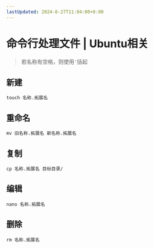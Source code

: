 ```yaml
---
lastUpdated: 2024-8-27T11:04:00+8:00
---
```


# 命令行处理文件 | Ubuntu相关

> 若名称有空格，则使用```'```括起

## 新建

```touch 名称.拓展名```

## 重命名

```mv 旧名称.拓展名 新名称.拓展名```

## 复制

```cp 名称.拓展名 目标目录/```

## 编辑

```nano 名称.拓展名```

## 删除

```rm 名称.拓展名```
